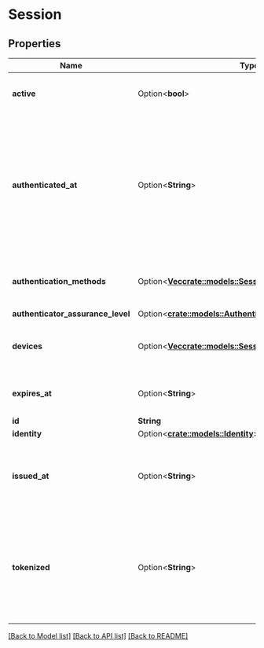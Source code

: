 # Session

## Properties

Name | Type | Description | Notes
------------ | ------------- | ------------- | -------------
**active** | Option<**bool**> | Active state. If false the session is no longer active. | [optional]
**authenticated_at** | Option<**String**> | The Session Authentication Timestamp  When this session was authenticated at. If multi-factor authentication was used this is the time when the last factor was authenticated (e.g. the TOTP code challenge was completed). | [optional]
**authentication_methods** | Option<[**Vec<crate::models::SessionAuthenticationMethod>**](sessionAuthenticationMethod.md)> | A list of authenticators which were used to authenticate the session. | [optional]
**authenticator_assurance_level** | Option<[**crate::models::AuthenticatorAssuranceLevel**](authenticatorAssuranceLevel.md)> |  | [optional]
**devices** | Option<[**Vec<crate::models::SessionDevice>**](sessionDevice.md)> | Devices has history of all endpoints where the session was used | [optional]
**expires_at** | Option<**String**> | The Session Expiry  When this session expires at. | [optional]
**id** | **String** | Session ID | 
**identity** | Option<[**crate::models::Identity**](identity.md)> |  | [optional]
**issued_at** | Option<**String**> | The Session Issuance Timestamp  When this session was issued at. Usually equal or close to `authenticated_at`. | [optional]
**tokenized** | Option<**String**> | Tokenized is the tokenized (e.g. JWT) version of the session.  It is only set when the `tokenize` query parameter was set to a valid tokenize template during calls to `/session/whoami`. | [optional]

[[Back to Model list]](../README.md#documentation-for-models) [[Back to API list]](../README.md#documentation-for-api-endpoints) [[Back to README]](../README.md)


